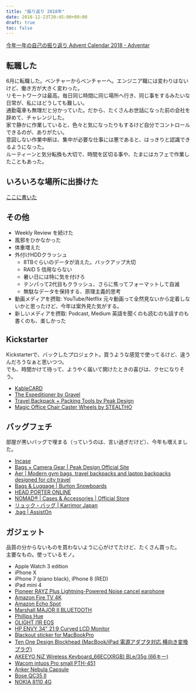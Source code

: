 ```yaml
---
title: "振り返り 2018年"
date: 2018-12-23T20:45:00+09:00
draft: true
toc: false
---
```


[今年一年の自己の振り返り Advent Calendar 2018 - Adventar](https://adventar.org/calendars/3644)  

## 転職した
6月に転職した。ベンチャーからベンチャーへ。エンジニア職には変わりはないけど、働き方が大きく変わった。  
リモートワークは最高。毎日同じ時間に同じ場所へ行き、同じ事をするみたいな日常が、私にはどうしても難しい。  
通勤電車も無理だと分かっていた。だから、たくさんお世話になった前の会社を辞めて、チャレンジした。  
家で静かに作業していると、色々と気になったりもするけど自分でコントロールできるのが、ありがたい。  
意図しない作業中断は、集中が必要な仕事には悪であると、はっきりと認識できるようになった。  
ルーティーンと気分転換も大切で、時間を区切る事や、たまにはカフェで作業したこともあった。

## いろいろな場所に出掛けた
[ここに書いた](https://blog.djmonta.me/2018/12/19/travel-2018/)

## その他
- Weekly Review を続けた
- 風邪をひかなかった
- 体重増えた
- 外付けHDDクラッシュ
  - 8TBぐらいのデータが消えた。バックアップ大切
  - RAID 5 信用ならない
  - 暑い日には特に気を付けろ
  - テンパって2代目もクラッシュ、さらに焦ってフォーマットして自滅
  - 無駄なデータを保持する、原理主義的思考
- 動画メディアを摂取: YouTube/Netflix 元々動画って全然見ないから定着しないかと思ったけど、今年は案外見た気がする。
- 新しいメディアを摂取: Podcast, Medium 英語を聞くのも読むのも話すのも書くのも、楽しかった

## Kickstarter
Kickstarterで、バックしたプロジェクト。買うような感覚で使ってるけど、違うんだろうなぁと思いつつ。  
でも、時間かけて待って、ようやく届いて開けたときの喜びは、クセになりそう。

- [KableCARD](http://kck.st/2FbeR3n)
- [The Expeditioner by Gravel](http://kck.st/2v1DlfH)
- [Travel Backpack + Packing Tools by Peak Design](http://kck.st/2mC2kio)
- [Magic Office Chair Caster Wheels by STEALTHO](http://kck.st/2HH4Yx1)

## バッグフェチ
部屋が黒いバッグで埋まる（っていうのは、言い過ぎだけど）、今年も増えました。

- [Incase](https://www.incase.com/)
- [Bags + Camera Gear | Peak Design Official Site](https://www.peakdesign.com/)
- [Aer | Modern gym bags, travel backpacks and laptop backpacks designed for city travel](https://www.aersf.com/)
- [Bags & Luggage | Burton Snowboards](https://www.burton.com/jp/ja/c/bags-luggage)
- [HEAD PORTER ONLINE](http://store.headporter.co.jp/)
- [NOMAD® | Cases & Accessories | Official Store](https://hellonomad.com/)
- [リュック・バッグ | Karrimor Japan](http://www.karrimor.jp/products/list.php?category_id=2)
- [.bag | AssistOn](https://www.assiston.co.jp/bag)

## ガジェット
品質の分からないものを買わないように心がけてたけど、たくさん買った。  
主要なもの。使っているモノ。

- Apple Watch 3 edition
- iPhone X
- iPhone 7 (piano black), iPhone 8 (RED)
- iPad mini 4
- [Pioneer RAYZ Plus Lightning-Powered Noise cancel earphone](https://amzn.to/2CvEkWY)
- [Amazon Fire TV 4K](https://amzn.to/2QOF2Y0)
- [Amazon Echo Spot](https://amzn.to/2BB3t0J)
- [Marshall MAJOR II BLUETOOTH](https://amzn.to/2QKE8vM)
- [Phillips Hue](https://amzn.to/2AeCRTA)
- [OLIGHT I1R EOS](https://amzn.to/2A7kpfx)
- [HP ENVY 34" 21:9 Curved LCD Monitor](https://bhpho.to/2s6v9Ul)
- [Blackout sticker for MacBookPro](https://amzn.to/2EFz9Fq)
- [Ten One Design Blockhead (MacBook/iPad 電源アダプタ対応 横向き変換プラグ) ](https://amzn.to/2QPSawj)
- [AKEEYO NiZ Wireless Keyboard_66EC(XRGB) BLe/35g (66キー)](https://amzn.to/2CvOPcI)
- [Wacom intuos Pro small PTH-451](https://amzn.to/2CuzSb9)
- [Anker Nebula Capsule](https://amzn.to/2ELpHBl)
- [Bose QC35 II](https://amzn.to/2EFjlCx)
- [NOKIA 8110 4G](https://www.expansys.jp/nokia-8110-4g-dual-sim-4gb-black-311452/)

